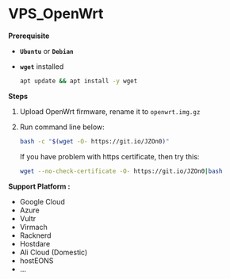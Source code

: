 # VPS_OpenWrt



**Prerequisite**
 - **`Ubuntu`** or **`Debian`**  
 - **`wget`** installed<br>

    ```Bash
    apt update && apt install -y wget 
    ```
**Steps**

1.  Upload OpenWrt firmware, rename it to `openwrt.img.gz` 
2.  Run command line below:
    ```Bash
    bash -c "$(wget -O- https://git.io/JZOn0)"
    ```
    If you have problem with https certificate, then try this:

    ```Bash
    wget --no-check-certificate -O- https://git.io/JZOn0|bash
    ```
**Support Platform :**

- Google Cloud
- Azure
- Vultr
- Virmach
- Racknerd
- Hostdare
- Ali Cloud (Domestic)
- hostEONS
- ...


